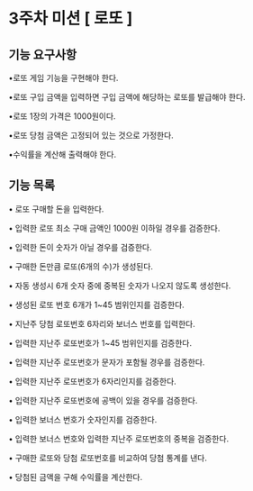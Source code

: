 # 3주차 미션 [ 로또 ]
## 기능 요구사항
•로또 게임 기능을 구현해야 한다.

•로또 구입 금액을 입력하면 구입 금액에 해당하는 로또를 발급해야 한다.

•로또 1장의 가격은 1000원이다.

•로또 당첨 금액은 고정되어 있는 것으로 가정한다.

•수익률을 계산해 출력해야 한다.

## 기능 목록
• 로또 구매할 돈을 입력한다.

• 입력한 로또 최소 구매 금액인 1000원 이하일 경우를 검증한다.

• 입력한 돈이 숫자가 아닐 경우를 검증한다.
  
• 구매한 돈만큼 로또(6개의 수)가 생성된다.

• 자동 생성시 6개 숫자 중에 중복된 숫자가 나오지 않도록 생성한다.

• 생성된 로또 번호 6개가 1~45 범위인지를 검증한다.  

• 지난주 당첨 로또번호 6자리와 보너스 번호를 입력한다.

• 입력한 지난주 로또번호가 1~45 범위인지를 검증한다.

• 입력한 지난주 로또번호가 문자가 포함될 경우를 검증한다.

• 입력한 지난주 로또번호가 6자리인지를 검증한다.

• 입력한 지난주 로또번호에 공백이 있을 경우를 검증한다.
 
• 입력한 보너스 번호가 숫자인지를 검증한다.

• 입력한 보너스 번호와 입력한 지난주 로또번호의 중복을 검증한다.

• 구매한 로또와 당첨 로또번호를 비교하여 당첨 통계를 낸다.

• 당첨된 금액을 구해 수익률을 계산한다.

